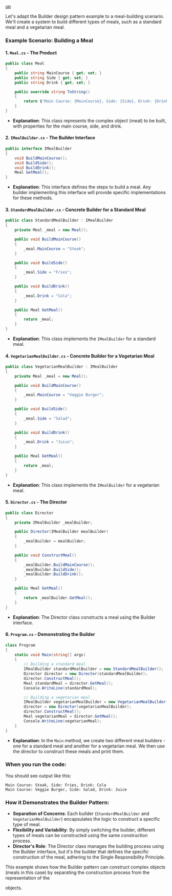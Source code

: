 [up](../README.md)

Let's adapt the Builder design pattern example to a meal-building scenario. We'll create a system to build different types of meals, such as a standard meal and a vegetarian meal.

### Example Scenario: Building a Meal

#### 1. `Meal.cs` - The Product

```csharp
public class Meal
{
    public string MainCourse { get; set; }
    public string Side { get; set; }
    public string Drink { get; set; }

    public override string ToString()
    {
        return $"Main Course: {MainCourse}, Side: {Side}, Drink: {Drink}";
    }
}
```

- **Explanation**: This class represents the complex object (meal) to be built, with properties for the main course, side, and drink.

#### 2. `IMealBuilder.cs` - The Builder Interface

```csharp
public interface IMealBuilder
{
    void BuildMainCourse();
    void BuildSide();
    void BuildDrink();
    Meal GetMeal();
}
```

- **Explanation**: This interface defines the steps to build a meal. Any builder implementing this interface will provide specific implementations for these methods.

#### 3. `StandardMealBuilder.cs` - Concrete Builder for a Standard Meal

```csharp
public class StandardMealBuilder : IMealBuilder
{
    private Meal _meal = new Meal();

    public void BuildMainCourse()
    {
        _meal.MainCourse = "Steak";
    }

    public void BuildSide()
    {
        _meal.Side = "Fries";
    }

    public void BuildDrink()
    {
        _meal.Drink = "Cola";
    }

    public Meal GetMeal()
    {
        return _meal;
    }
}
```

- **Explanation**: This class implements the `IMealBuilder` for a standard meal.

#### 4. `VegetarianMealBuilder.cs` - Concrete Builder for a Vegetarian Meal

```csharp
public class VegetarianMealBuilder : IMealBuilder
{
    private Meal _meal = new Meal();

    public void BuildMainCourse()
    {
        _meal.MainCourse = "Veggie Burger";
    }

    public void BuildSide()
    {
        _meal.Side = "Salad";
    }

    public void BuildDrink()
    {
        _meal.Drink = "Juice";
    }

    public Meal GetMeal()
    {
        return _meal;
    }
}
```

- **Explanation**: This class implements the `IMealBuilder` for a vegetarian meal.

#### 5. `Director.cs` - The Director

```csharp
public class Director
{
    private IMealBuilder _mealBuilder;

    public Director(IMealBuilder mealBuilder)
    {
        _mealBuilder = mealBuilder;
    }

    public void ConstructMeal()
    {
        _mealBuilder.BuildMainCourse();
        _mealBuilder.BuildSide();
        _mealBuilder.BuildDrink();
    }

    public Meal GetMeal()
    {
        return _mealBuilder.GetMeal();
    }
}
```

- **Explanation**: The Director class constructs a meal using the Builder interface.

#### 6. `Program.cs` - Demonstrating the Builder

```csharp
class Program
{
    static void Main(string[] args)
    {
        // Building a standard meal
        IMealBuilder standardMealBuilder = new StandardMealBuilder();
        Director director = new Director(standardMealBuilder);
        director.ConstructMeal();
        Meal standardMeal = director.GetMeal();
        Console.WriteLine(standardMeal);

        // Building a vegetarian meal
        IMealBuilder vegetarianMealBuilder = new VegetarianMealBuilder();
        director = new Director(vegetarianMealBuilder);
        director.ConstructMeal();
        Meal vegetarianMeal = director.GetMeal();
        Console.WriteLine(vegetarianMeal);
    }
}
```

- **Explanation**: In the `Main` method, we create two different meal builders - one for a standard meal and another for a vegetarian meal. We then use the director to construct these meals and print them.

### When you run the code:

You should see output like this:

```
Main Course: Steak, Side: Fries, Drink: Cola
Main Course: Veggie Burger, Side: Salad, Drink: Juice
```

### How it Demonstrates the Builder Pattern:

- **Separation of Concerns**: Each builder (`StandardMealBuilder` and `VegetarianMealBuilder`) encapsulates the logic to construct a specific type of meal.
- **Flexibility and Variability**: By simply switching the builder, different types of meals can be constructed using the same construction process.
- **Director's Role**: The Director class manages the building process using the Builder interface, but it's the builder that defines the specific construction of the meal, adhering to the Single Responsibility Principle.

This example shows how the Builder pattern can construct complex objects (meals in this case) by separating the construction process from the representation of the

 objects.
